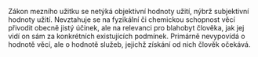 <emphasis level="strong">Zákon mezního užitku se netýká objektivní hodnoty užití,<break time="0.3s"/> nýbrž subjektivní hodnoty užití.</emphasis><break time="0.5s"/> <prosody rate="95%">Nevztahuje se na fyzikální či chemickou schopnost věcí<break time="0.3s"/> přivodit obecně jistý účinek,<break time="0.3s"/> ale na relevanci pro blahobyt člověka,<break time="0.3s"/> jak jej vidí on sám za konkrétních existujících podmínek.</prosody><break time="0.5s"/> <emphasis level="moderate">Primárně nevypovídá o hodnotě věcí,<break time="0.3s"/> ale o hodnotě služeb,<break time="0.3s"/> jejichž získání od nich člověk očekává.</emphasis>